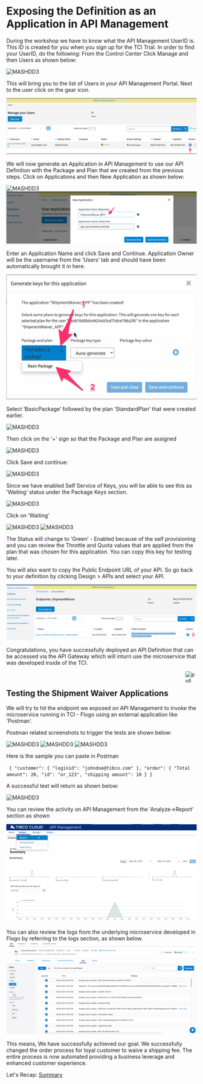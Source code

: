 # Exposing the Definition as an Application in API Management
During the workshop we have to know what the API Management UserID is. This ID is created for you when you sign up for the TCI Trial. In order to find your UserID, do the following:
From the Control Center Click Manage and then Users as shown below:

![MASHDD3](/images/mashdd3/1.png)


This will bring you to the list of Users in your API Management Portal. Next to the user click on the gear icon.

![MASHDD3](/images/mashdd3/2.png)


We will now generate an Application in API Management to use our API Definition with the Package and Plan that we created from the previous steps.
Click on Applications and then New Application as shown below:

![MASHDD3](/images/mashdd3/3.png)
![MASHDD3](/images/mashdd3/4.png)


Enter an Application Name and click Save and Continue. Application Owner will be the username from the ‘Users’ tab and should have been automatically brought it in here.

![MASHDD3](/images/mashdd3/5.png)


Select ‘BasicPackage’ followed by the plan ‘StandardPlan’ that were created earlier.

![MASHDD3](/images/mashdd3/6.png)


Then click on the ‘+’ sign so that the Package and Plan are assigned

![MASHDD3](/images/mashdd3/7.png)


Click Save and continue:

![MASHDD3](/images/mashdd3/7.1.png)


Since we have enabled Self Service of Keys, you will be able to see this as ‘Waiting’ status under the Package Keys section.

![MASHDD3](/images/mashdd3/8.png)


Click on ‘Waiting’

![MASHDD3](/images/mashdd3/9.png)
![MASHDD3](/images/mashdd3/10.png)


The Status will change to ‘Green’ - Enabled because of the self provisioning and you can review the Throttle and Quota values that are applied from the plan that was chosen for this application.
You can copy this key for testing later.


You will also want to copy the Public Endpoint URL of your API.  So go back to your definition by clicking Design > APIs and select your API.

![MASHDD3](/images/mashdd3/11.png)

Congratulations, you have successfully deployed an API Definition that can be accessed via the API Gateway which will inturn use the microservice that was developed inside of the TCI.

<img src="/images/poll.png" alt="poll" width=30 height=30 style="float:right"/> 

## Testing the Shipment Waiver Applications

We will try to hit the endpoint we exposed on API Management to invoke the microservice running in TCI - Flogo using an external application like 'Postman'.

Postman related screenshots to trigger the tests are shown below:

![MASHDD3](/images/mashdd3/10.1.png)
![MASHDD3](/images/mashdd3/10.2.png)
![MASHDD3](/images/mashdd3/10.3.png)


Here is the sample you can paste in Postman

`
{
  "customer": {
    "loginid": "johndoe@tibco.com"
  },
  "order": {
    "Total amount": 20,
    "id": "or_123",
    "shipping amount": 10
  }
}`

A successful test will return as shown below:

![MASHDD3](/images/mashdd3/10.4.png)


You can review the activity on API Management from the 'Analyze->Report' section as shown

![MASHDD3](/images/mashdd3/14.png)


You can also review the logs from the underlying microservice developed in Flogo by referring to the logs section, as shown below.
![MASHDD3](/images/mashdd3/13.png)


This means, We have successfully achieved our goal. We successfully changed the order process for loyal customer to waive a shipping fee.
The entire process is now automated providing a business leverage and enhanced customer experience.

Let's Recap: [Summary](20.summary.md)

